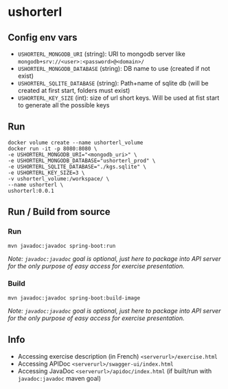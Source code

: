 # ushorterl

## Config env vars

- `USHORTERL_MONGODB_URI` (string): URI to mongodb server
  like `mongodb+srv://<user>:<password>@<domain>/`
- `USHORTERL_MONGODB_DATABASE` (string): DB name to use (created if not exist)
- `USHORTERL_SQLITE_DATABASE` (string): Path+name of sqlite db (will be created at first start, folders must exist)
- `USHORTERL_KEY_SIZE` (int): size of url short keys. Will be used at fist start to generate all the possible keys

## Run

```shell
docker volume create --name ushorterl_volume
docker run -it -p 8080:8080 \
-e USHORTERL_MONGODB_URI="<mongodb_uri>" \
-e USHORTERL_MONGODB_DATABASE="ushorterl_prod" \
-e USHORTERL_SQLITE_DATABASE="./kgs.sqlite" \
-e USHORTERL_KEY_SIZE=3 \
-v ushorterl_volume:/workspace/ \
--name ushorterl \
ushorterl:0.0.1
```

## Run / Build from source

### Run

```shell
mvn javadoc:javadoc spring-boot:run
```

*Note: `javadoc:javadoc` goal is optional, just here to package into API server for the only purpose of easy access for
exercise presentation.*

### Build

```shell
mvn javadoc:javadoc spring-boot:build-image
```

*Note: `javadoc:javadoc` goal is optional, just here to package into API server for the only purpose of easy access for
exercise presentation.*

## Info

- Accessing exercise description (in French) `<serverurl>/exercise.html`
- Accessing APIDoc `<serverurl>/swagger-ui/index.html`
- Accessing JavaDoc `<serverurl>/apidoc/index.html` (if built/run with `javadoc:javadoc` maven goal)
